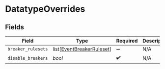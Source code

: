 # DatatypeOverrides


## Fields

| Field                                                                   | Type                                                                    | Required                                                                | Description                                                             |
| ----------------------------------------------------------------------- | ----------------------------------------------------------------------- | ----------------------------------------------------------------------- | ----------------------------------------------------------------------- |
| `breaker_rulesets`                                                      | list[[EventBreakerRuleset](../../models/shared/eventbreakerruleset.md)] | :heavy_minus_sign:                                                      | N/A                                                                     |
| `disable_breakers`                                                      | *bool*                                                                  | :heavy_check_mark:                                                      | N/A                                                                     |